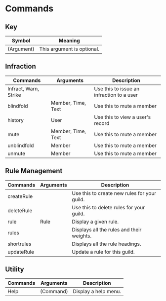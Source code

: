 # Commands

## Key
| Symbol     | Meaning                    |
| ---------- | -------------------------- |
| (Argument) | This argument is optional. |

## Infraction
| Commands              | Arguments          | Description                               |
| --------------------- | ------------------ | ----------------------------------------- |
| Infract, Warn, Strike | <none>             | Use this to issue an infraction to a user |
| blindfold             | Member, Time, Text | Use this to mute a member                 |
| history               | User               | Use this to view a user's record          |
| mute                  | Member, Time, Text | Use this to mute a member                 |
| unblindfold           | Member             | Use this to mute a member                 |
| unmute                | Member             | Use this to mute a member                 |

## Rule Management
| Commands   | Arguments | Description                                  |
| ---------- | --------- | -------------------------------------------- |
| createRule | <none>    | Use this to create new rules for your guild. |
| deleteRule | <none>    | Use this to delete rules for your guild.     |
| rule       | Rule      | Display a given rule.                        |
| rules      | <none>    | Displays all the rules and their weights.    |
| shortrules | <none>    | Displays all the rule headings.              |
| updateRule | <none>    | Update a rule for this guild.                |

## Utility
| Commands | Arguments | Description          |
| -------- | --------- | -------------------- |
| Help     | (Command) | Display a help menu. |

